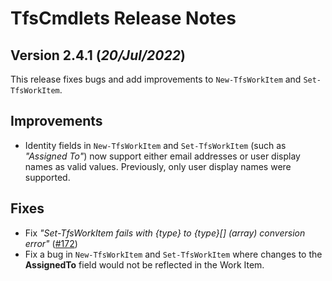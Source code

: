 # TfsCmdlets Release Notes

## Version 2.4.1 (_20/Jul/2022_)

This release fixes bugs and add improvements to `New-TfsWorkItem` and `Set-TfsWorkItem`.

## Improvements

* Identity fields in `New-TfsWorkItem` and `Set-TfsWorkItem` (such as _"Assigned To"_) now support either email addresses or user display names as valid values. Previously, only user display names were supported.

## Fixes

* Fix _"Set-TfsWorkItem fails with {type} to {type}[] (array) conversion error"_ ([#172](https://github.com/igoravl/TfsCmdlets/issues/172))
* Fix a bug in `New-TfsWorkItem` and `Set-TfsWorkItem` where changes to the **AssignedTo** field would not be reflected in the Work Item.
